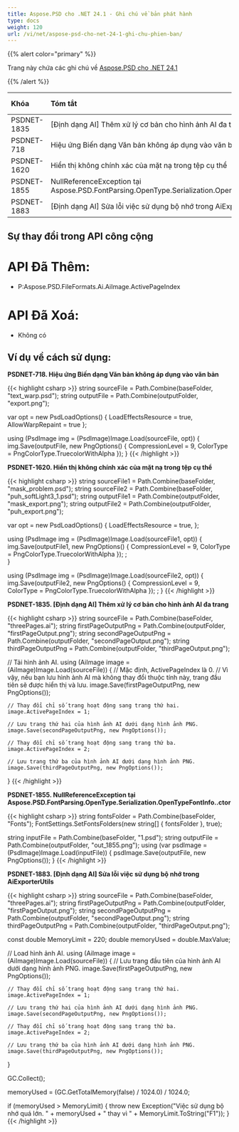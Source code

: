 ```yaml
---
title: Aspose.PSD cho .NET 24.1 - Ghi chú về bản phát hành
type: docs
weight: 120
url: /vi/net/aspose-psd-cho-net-24-1-ghi-chu-phien-ban/
---
```


{{% alert color="primary" %}}
 
Trang này chứa các ghi chú về [Aspose.PSD cho .NET 24.1](https://www.nuget.org/packages/Aspose.PSD/)

{{% /alert %}}

| **Khóa**     | **Tóm tắt**                                                                                       | **Thể loại** |
|:-------------|:--------------------------------------------------------------------------------------------------|:------------|
| PSDNET-1835  | [Định dạng AI] Thêm xử lý cơ bản cho hình ảnh AI đa trang                                         |   Tính năng  |
| PSDNET-718   | Hiệu ứng Biến dạng Văn bản không áp dụng vào văn bản                                             |     Lỗi      |
| PSDNET-1620  | Hiển thị không chính xác của mặt nạ trong tệp cụ thể                                              |     Lỗi      |
| PSDNET-1855  | NullReferenceException tại Aspose.PSD.FontParsing.OpenType.Serialization.OpenTypeFontInfo..ctor   |     Lỗi      |
| PSDNET-1883  | [Định dạng AI] Sửa lỗi việc sử dụng bộ nhớ trong AiExporterUtils                                  |     Lỗi      |



## **Sự thay đổi trong API công cộng**
# **API Đã Thêm:**
- P:Aspose.PSD.FileFormats.Ai.AiImage.ActivePageIndex

# **API Đã Xoá:**
- Không có


## **Ví dụ về cách sử dụng:**

**PSDNET-718. Hiệu ứng Biến dạng Văn bản không áp dụng vào văn bản**

{{< highlight csharp >}}
string sourceFile = Path.Combine(baseFolder, "text_warp.psd");
string outputFile = Path.Combine(outputFolder, "export.png");

var opt = new PsdLoadOptions()
{
    LoadEffectsResource = true,
    AllowWarpRepaint = true
};

using (PsdImage img = (PsdImage)Image.Load(sourceFile, opt))
{
    img.Save(outputFile, new PngOptions() { CompressionLevel = 9, ColorType = PngColorType.TruecolorWithAlpha });
}
{{< /highlight >}}

**PSDNET-1620. Hiển thị không chính xác của mặt nạ trong tệp cụ thể**

{{< highlight csharp >}}
string sourceFile1 = Path.Combine(baseFolder, "mask_problem.psd");
string sourceFile2 = Path.Combine(baseFolder, "puh_softLight3_1.psd");
string outputFile1 = Path.Combine(outputFolder, "mask_export.png");
string outputFile2 = Path.Combine(outputFolder, "puh_export.png");

var opt = new PsdLoadOptions()
{
    LoadEffectsResource = true,
};

using (PsdImage img = (PsdImage)Image.Load(sourceFile1, opt))
{
    img.Save(outputFile1, new PngOptions() { CompressionLevel = 9, ColorType = PngColorType.TruecolorWithAlpha }); ;                
}

using (PsdImage img = (PsdImage)Image.Load(sourceFile2, opt))
{
    img.Save(outputFile2, new PngOptions() { CompressionLevel = 9, ColorType = PngColorType.TruecolorWithAlpha }); ;
}
{{< /highlight >}}

**PSDNET-1835. [Định dạng AI] Thêm xử lý cơ bản cho hình ảnh AI đa trang**

{{< highlight csharp >}}
string sourceFile = Path.Combine(baseFolder, "threePages.ai");
string firstPageOutputPng = Path.Combine(outputFolder, "firstPageOutput.png");
string secondPageOutputPng = Path.Combine(outputFolder, "secondPageOutput.png");
string thirdPageOutputPng = Path.Combine(outputFolder, "thirdPageOutput.png");

// Tải hình ảnh AI.
using (AiImage image = (AiImage)Image.Load(sourceFile))
{
    // Mặc định, ActivePageIndex là 0.
    // Vì vậy, nếu bạn lưu hình ảnh AI mà không thay đổi thuộc tính này, trang đầu tiên sẽ được hiển thị và lưu.
    image.Save(firstPageOutputPng, new PngOptions());

    // Thay đổi chỉ số trang hoạt động sang trang thứ hai.
    image.ActivePageIndex = 1;

    // Lưu trang thứ hai của hình ảnh AI dưới dạng hình ảnh PNG.
    image.Save(secondPageOutputPng, new PngOptions());

    // Thay đổi chỉ số trang hoạt động sang trang thứ ba.
    image.ActivePageIndex = 2;

    // Lưu trang thứ ba của hình ảnh AI dưới dạng hình ảnh PNG.
    image.Save(thirdPageOutputPng, new PngOptions());
}
{{< /highlight >}}

**PSDNET-1855. NullReferenceException tại Aspose.PSD.FontParsing.OpenType.Serialization.OpenTypeFontInfo..ctor**

{{< highlight csharp >}}
string fontsFolder = Path.Combine(baseFolder, "Fonts");
FontSettings.SetFontsFolders(new string[] { fontsFolder }, true);

string inputFile = Path.Combine(baseFolder, "1.psd");
string outputFile = Path.Combine(outputFolder, "out_1855.png");
using (var psdImage = (PsdImage)Image.Load(inputFile))
{
    psdImage.Save(outputFile, new PngOptions());
}
{{< /highlight >}}

**PSDNET-1883. [Định dạng AI] Sửa lỗi việc sử dụng bộ nhớ trong AiExporterUtils**

{{< highlight csharp >}}
string sourceFile = Path.Combine(baseFolder, "threePages.ai");
string firstPageOutputPng = Path.Combine(outputFolder, "firstPageOutput.png");
string secondPageOutputPng = Path.Combine(outputFolder, "secondPageOutput.png");
string thirdPageOutputPng = Path.Combine(outputFolder, "thirdPageOutput.png");

const double MemoryLimit = 220;
double memoryUsed = double.MaxValue;

// Load hình ảnh AI.
using (AiImage image = (AiImage)Image.Load(sourceFile))
{
    // Lưu trang đầu tiên của hình ảnh AI dưới dạng hình ảnh PNG.
    image.Save(firstPageOutputPng, new PngOptions());

    // Thay đổi chỉ số trang hoạt động sang trang thứ hai.
    image.ActivePageIndex = 1;

    // Lưu trang thứ hai của hình ảnh AI dưới dạng hình ảnh PNG.
    image.Save(secondPageOutputPng, new PngOptions());

    // Thay đổi chỉ số trang hoạt động sang trang thứ ba.
    image.ActivePageIndex = 2;

    // Lưu trang thứ ba của hình ảnh AI dưới dạng hình ảnh PNG.
    image.Save(thirdPageOutputPng, new PngOptions());
}

GC.Collect();

memoryUsed = (GC.GetTotalMemory(false) / 1024.0) / 1024.0;

if (memoryUsed > MemoryLimit)
{
    throw new Exception("Việc sử dụng bộ nhớ quá lớn. " + memoryUsed + " thay vì " + MemoryLimit.ToString("F1"));
}
{{< /highlight >}}

